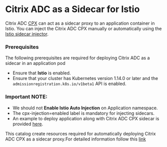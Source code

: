 # Citrix ADC as a Sidecar for Istio

Citrix ADC [CPX](https://docs.citrix.com/en-us/citrix-adc-cpx) can act as a sidecar proxy to an application container in Istio. You can inject the Citrix ADC CPX manually or automatically using the [Istio sidecar injector](https://istio.io/docs/setup/additional-setup/sidecar-injection/). 


### Prerequisites

The following prerequisites are required for deploying Citrix ADC as a sidecar in an application pod

- Ensure that **Istio** is enabled.
- Ensure that your cluster has Kubernetes version 1.14.0 or later and the `admissionregistration.k8s.io/v1beta1` API is enabled.

### Important NOTE:
 - We should not **Enable Istio Auto Injection** on Application namespace.
 - The cpx-injection=enabled label is mandatory for injecting sidecars.
 - An example to deploy application along with Citrix ADC CPX sidecar is provided [here](https://github.com/citrix/citrix-helm-charts/blob/master/examples/citrix-adc-in-istio/README.md).

This catalog create resources required for automatically deploying Citrix ADC CPX as a sidecar proxy.For detailed information follow this [link](https://github.com/citrix/citrix-helm-charts/tree/master/citrix-cpx-istio-sidecar-injector)
